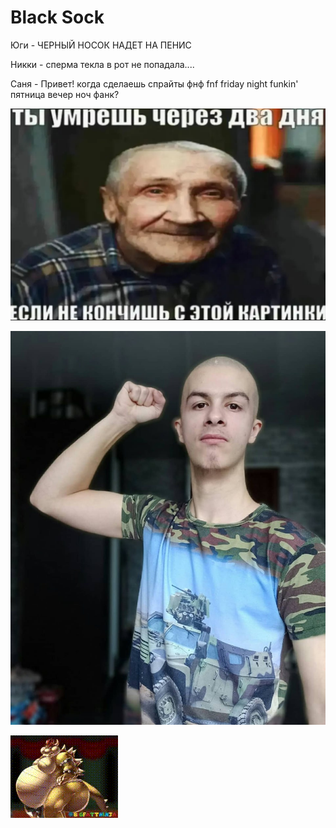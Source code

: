 # Black Sock
Юги - ЧЕРНЫЙ НОСОК НАДЕТ НА ПЕНИС

Никки - сперма текла в рот не попадала....

Саня - Привет! когда сделаешь спрайты фнф fnf friday night funkin' пятница вечер ноч фанк?

![Дед](бля/кончил.jpg)

![Иван](бля/photo_2025-07-02_23-22-58.jpg)

![Боузер](бля/bowser-bowser-fart.gif)